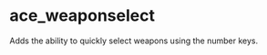 ace_weaponselect
================

Adds the ability to quickly select weapons using the number keys.
